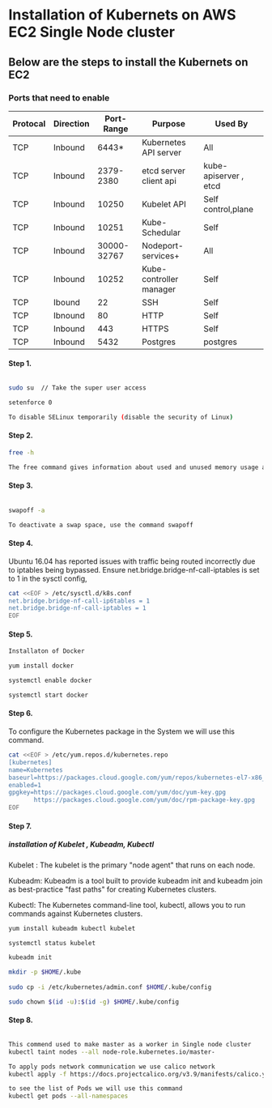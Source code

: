 # Installation of Kubernets on AWS EC2 Single Node cluster 


## Below are the steps to install the Kubernets on EC2


### Ports that need to enable 

| Protocal | Direction | Port-Range  | Purpose                 | Used By               |
|----------|-----------|-------------|-------------------------|-----------------------|
| TCP      | Inbound   | 6443*       | Kubernetes API server   | All                   |
| TCP      | Inbound   | 2379- 2380  | etcd server client api  | kube-apiserver , etcd |
| TCP      | Inbound   | 10250       | Kubelet API             | Self control,plane    |
| TCP      | Inbound   | 10251       | Kube-Schedular          | Self                  |
| TCP      | Inbound   | 30000-32767 | Nodeport-services+      | All                   |
| TCP      | Inbound   | 10252       | Kube-controller manager | Self                  |
| TCP      | Ibound    | 22          | SSH                     | Self                  |
| TCP      | Ibnound   | 80          | HTTP                    | Self                  |
| TCP      | Inbound   | 443         | HTTPS                   | Self                  |
| TCP      | Inbound   | 5432        | Postgres                | postgres              |

#### Step 1.

```sh

sudo su  // Take the super user access 

setenforce 0

To disable SELinux temporarily (disable the security of Linux)

```

#### Step 2.

```sh
free -h 

The free command gives information about used and unused memory usage and swap memory of a system.

```

#### Step 3.
```sh
 
swapoff -a

To deactivate a swap space, use the command swapoff

```

#### Step 4.

Ubuntu 16.04 has reported issues with traffic being routed incorrectly due to iptables being bypassed.
Ensure net.bridge.bridge-nf-call-iptables is set to 1 in the sysctl config,

```sh
cat <<EOF > /etc/sysctl.d/k8s.conf
net.bridge.bridge-nf-call-ip6tables = 1
net.bridge.bridge-nf-call-iptables = 1
EOF
```
#### Step 5.

```sh
Installaton of Docker 

yum install docker 

systemctl enable docker 

systemctl start docker 

 ```
#### Step 6.

To configure the Kubernetes package in the System we will use this command.

 ```sh
 cat <<EOF > /etc/yum.repos.d/kubernetes.repo
[kubernetes]
name=Kubernetes
baseurl=https://packages.cloud.google.com/yum/repos/kubernetes-el7-x86_64
enabled=1
gpgkey=https://packages.cloud.google.com/yum/doc/yum-key.gpg
        https://packages.cloud.google.com/yum/doc/rpm-package-key.gpg
EOF
```

#### Step 7. 

##### installation of Kubelet , Kubeadm, Kubectl

Kubelet : The kubelet is the primary "node agent" that runs on each node. 

Kubeadm: Kubeadm is a tool built to provide kubeadm init and kubeadm join as best-practice "fast paths" for creating Kubernetes clusters. 

Kubectl: The Kubernetes command-line tool, kubectl, allows you to run commands against Kubernetes clusters.

```sh 
yum install kubeadm kubectl kubelet

systemctl status kubelet

kubeadm init

mkdir -p $HOME/.kube
 
sudo cp -i /etc/kubernetes/admin.conf $HOME/.kube/config

sudo chown $(id -u):$(id -g) $HOME/.kube/config
```

#### Step 8.

```sh

This commend used to make master as a worker in Single node cluster
kubectl taint nodes --all node-role.kubernetes.io/master-

To apply pods network communication we use calico network
kubectl apply -f https://docs.projectcalico.org/v3.9/manifests/calico.yaml 

to see the list of Pods we will use this command 
kubectl get pods --all-namespaces

```






